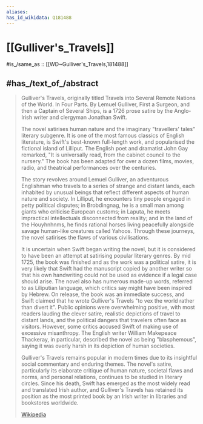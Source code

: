```yaml
---
aliases:
has_id_wikidata: Q181488
---
```


# [[Gulliver's_Travels]] 

#is_/same_as :: [[WD~Gulliver's_Travels,181488]] 

## #has_/text_of_/abstract 

> Gulliver's Travels, originally titled Travels into Several Remote Nations of the World. 
> In Four Parts. By Lemuel Gulliver, First a Surgeon, and then a Captain of Several Ships, 
> is a 1726 prose satire by the Anglo-Irish writer and clergyman Jonathan Swift. 
> 
> The novel satirises human nature and the imaginary "travellers' tales" literary subgenre. It is one of the most famous classics of English literature, is Swift's best-known full-length work, and popularised the fictional island of Lilliput. The English poet and dramatist John Gay remarked, "It is universally read, from the cabinet council to the nursery." The book has been adapted for over a dozen films, movies, radio, and theatrical performances over the centuries.
>
> The story revolves around Lemuel Gulliver, an adventurous Englishman who travels to a series of strange and distant lands, each inhabited by unusual beings that reflect different aspects of human nature and society. In Lilliput, he encounters tiny people engaged in petty political disputes; in Brobdingnag, he is a small man among giants who criticise European customs; in Laputa, he meets impractical intellectuals disconnected from reality; and in the land of the Houyhnhnms, he finds rational horses living peacefully alongside savage human-like creatures called Yahoos. Through these journeys, the novel satirises the flaws of various civilisations.
>
> It is uncertain when Swift began writing the novel, but it is considered to have been an attempt at satirising popular literary genres. By mid 1725, the book was finished and as the work was a political satire, it is very likely that Swift had the manuscript copied by another writer so that his own handwriting could not be used as evidence if a legal case should arise. The novel also has numerous made-up words, referred to as Liliputian language, which critics say might have been inspired by Hebrew. On release, the book was an immediate success, and Swift claimed that he wrote Gulliver's Travels "to vex the world rather than divert it". Public opinions were overwhelming positive, with most readers lauding the clever satire, realistic depictions of travel to distant lands, and the political dangers that travelers often face as visitors. However, some critics accused Swift of making use of excessive misanthropy. The English writer William Makepeace Thackeray, in particular, described the novel as being "blasphemous", saying it was overly harsh in its depiction of human societies.
>
> Gulliver's Travels remains popular in modern times due to its insightful social commentary and enduring themes. The novel's satire, particularly its elaborate critique of human nature, societal flaws and norms, and personal relations, continues to be studied in literary circles. Since his death, Swift has emerged as the most widely read and translated Irish author, and Gulliver's Travels has retained its position as the most printed book by an Irish writer in libraries and bookstores worldwide.
>
> [Wikipedia](https://en.wikipedia.org/wiki/Gulliver's%20Travels) 

